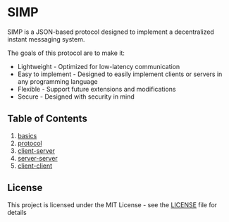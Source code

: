# SIMP

SIMP is a JSON-based protocol designed to implement a decentralized instant messaging system. 

The goals of this protocol are to make it: 

* Lightweight - Optimized for low-latency communication
* Easy to implement - Designed to easily implement clients or servers in any programming language
* Flexible - Support future extensions and modifications
* Secure - Designed with security in mind

## Table of Contents

1. [basics](001-basics.md)
2. [protocol](002-protocol.md)
3. [client-server](003-client-server.md)
4. [server-server](004-server-server.md)
5. [client-client](005-client-client.md)

## License
<!-- MIT License -->
This project is licensed under the MIT License - see the [LICENSE](LICENSE) file for details